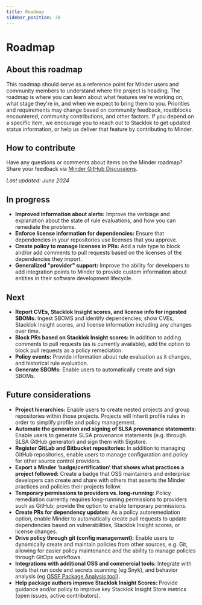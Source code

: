 ```yaml
---
title: Roadmap
sidebar_position: 70
---
```


# Roadmap

## About this roadmap

This roadmap should serve as a reference point for Minder users and community
members to understand where the project is heading. The roadmap is where you can
learn about what features we're working on, what stage they're in, and when we
expect to bring them to you. Priorities and requirements may change based on
community feedback, roadblocks encountered, community contributions, and other
factors. If you depend on a specific item, we encourage you to reach out to
Stacklok to get updated status information, or help us deliver that feature by
contributing to Minder.

## How to contribute

Have any questions or comments about items on the Minder roadmap? Share your
feedback via
[Minder GitHub Discussions](https://github.com/mindersec/minder/discussions).

_Last updated: June 2024_

## In progress

- **Improved information about alerts:** Improve the verbiage and explanation
  about the state of rule evaluations, and how you can remediate the problems.
- **Enforce license information for dependencies:** Ensure that dependencies in
  your repositories use licenses that you approve.
- **Create policy to manage licenses in PRs:** Add a rule type to block and/or
  add comments to pull requests based on the licenses of the dependencies they
  import.
- **Generalized "provider" support:** Improve the ability for developers to add
  integration points to Minder to provide custom information about entities in
  their software development lifecycle.

## Next

- **Report CVEs, Stacklok Insight scores, and license info for ingested SBOMs:**
  Ingest SBOMS and identify dependencies; show CVEs, Stacklok Insight scores,
  and license information including any changes over time.
- **Block PRs based on Stacklok Insight scores:** In addition to adding comments
  to pull requests (as is currently available), add the option to block pull
  requests as a policy remediation.
- **Policy events:** Provide information about rule evaluation as it changes,
  and historical rule evaluation.
- **Generate SBOMs:** Enable users to automatically create and sign SBOMs.

## Future considerations

- **Project hierarchies:** Enable users to create nested projects and group
  repositories within those projects. Projects will inherit profile rules in
  order to simplify profile and policy management.
- **Automate the generation and signing of SLSA provenance statements:** Enable
  users to generate SLSA provenance statements (e.g. through SLSA GitHub
  generator) and sign them with Sigstore.
- **Register GitLab and Bitbucket repositories:** In addition to managing GitHub
  repositories, enable users to manage configuration and policy for other source
  control providers.
- **Export a Minder 'badge/certification' that shows what practices a project
  followed:** Create a badge that OSS maintainers and enterprise developers can
  create and share with others that asserts the Minder practices and policies
  their projects follow.
- **Temporary permissions to providers vs. long-running:** Policy remediation
  currently requires long-running permissions to providers such as GitHub;
  provide the option to enable temporary permissions.
- **Create PRs for dependency updates:** As a policy autoremediation option,
  enable Minder to automatically create pull requests to update dependencies
  based on vulnerabilities, Stacklok Insight scores, or license changes.
- **Drive policy through git (config management):** Enable users to dynamically
  create and maintain policies from other sources, e.g. Git, allowing for easier
  policy maintenance and the ability to manage policies through GitOps
  workflows.
- **Integrations with additional OSS and commercial tools:** Integrate with
  tools that run code and secrets scanning (eg Snyk), and behavior analysis (eg
  [OSSF Package Analysis tool](https://github.com/ossf/package-analysis)).
- **Help package authors improve Stacklok Insight Scores:** Provide guidance
  and/or policy to improve key Stacklok Insight Store metrics (open issues,
  active contributors).
